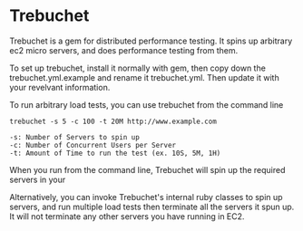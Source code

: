 Trebuchet
=========

Trebuchet is a gem for distributed performance testing. It spins up
arbitrary ec2 micro servers, and does performance testing from them.

To set up trebuchet, install it normally with gem, then copy down the
trebuchet.yml.example and rename it trebuchet.yml. Then update it with
your revelvant information.

To run arbitrary load tests, you can use trebuchet from the command line

    trebuchet -s 5 -c 100 -t 20M http://www.example.com

    -s: Number of Servers to spin up
    -c: Number of Concurrent Users per Server
    -t: Amount of Time to run the test (ex. 10S, 5M, 1H)

When you run from the command line, Trebuchet will spin up the required
servers in your 

Alternatively, you can invoke Trebuchet's internal ruby classes to spin
up servers, and run multiple load tests then terminate all the servers
it spun up. It will not terminate any other servers you have running in
EC2.

